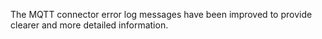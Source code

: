 The MQTT connector error log messages have been improved to provide clearer and more detailed information.
